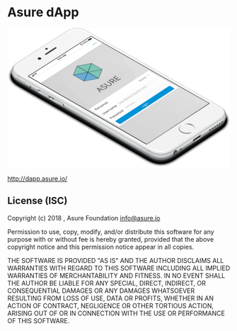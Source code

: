 # Asure dApp

<img src="./introWelcome.png" alt="Asure dApp" />

http://dapp.asure.io/

## License (ISC)

Copyright (c) 2018 , Asure Foundation <a href="mailto:info@asure.io">info@asure.io</a>

Permission to use, copy, modify, and/or distribute this software for any
purpose with or without fee is hereby granted, provided that the above
copyright notice and this permission notice appear in all copies.

THE SOFTWARE IS PROVIDED "AS IS" AND THE AUTHOR DISCLAIMS ALL WARRANTIES
WITH REGARD TO THIS SOFTWARE INCLUDING ALL IMPLIED WARRANTIES OF
MERCHANTABILITY AND FITNESS. IN NO EVENT SHALL THE AUTHOR BE LIABLE FOR
ANY SPECIAL, DIRECT, INDIRECT, OR CONSEQUENTIAL DAMAGES OR ANY DAMAGES
WHATSOEVER RESULTING FROM LOSS OF USE, DATA OR PROFITS, WHETHER IN AN
ACTION OF CONTRACT, NEGLIGENCE OR OTHER TORTIOUS ACTION, ARISING OUT OF
OR IN CONNECTION WITH THE USE OR PERFORMANCE OF THIS SOFTWARE.
